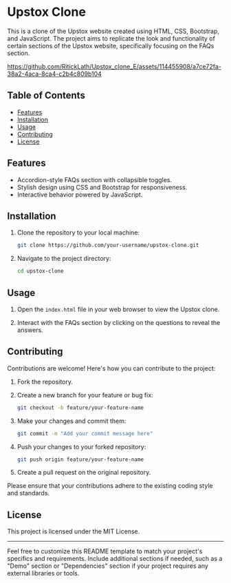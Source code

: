 
# Upstox Clone





This is a clone of the Upstox website created using HTML, CSS, Bootstrap, and JavaScript. The project aims to replicate the look and functionality of certain sections of the Upstox website, specifically focusing on the FAQs section.

https://github.com/RitickLath/Upstox_clone_E/assets/114455908/a7ce72fa-38a2-4aca-8ca4-c2b4c809b104

## Table of Contents

- [Features](#features)
- [Installation](#installation)
- [Usage](#usage)
- [Contributing](#contributing)
- [License](#license)

## Features

- Accordion-style FAQs section with collapsible toggles.
- Stylish design using CSS and Bootstrap for responsiveness.
- Interactive behavior powered by JavaScript.

## Installation

1. Clone the repository to your local machine:

   ```bash
   git clone https://github.com/your-username/upstox-clone.git
   ```

2. Navigate to the project directory:

   ```bash
   cd upstox-clone
   ```

## Usage

1. Open the `index.html` file in your web browser to view the Upstox clone.

2. Interact with the FAQs section by clicking on the questions to reveal the answers.

## Contributing

Contributions are welcome! Here's how you can contribute to the project:

1. Fork the repository.

2. Create a new branch for your feature or bug fix:

   ```bash
   git checkout -b feature/your-feature-name
   ```

3. Make your changes and commit them:

   ```bash
   git commit -m "Add your commit message here"
   ```

4. Push your changes to your forked repository:

   ```bash
   git push origin feature/your-feature-name
   ```

5. Create a pull request on the original repository.

Please ensure that your contributions adhere to the existing coding style and standards.

## License

This project is licensed under the MIT License.

---

Feel free to customize this README template to match your project's specifics and requirements. Include additional sections if needed, such as a "Demo" section or "Dependencies" section if your project requires any external libraries or tools.
